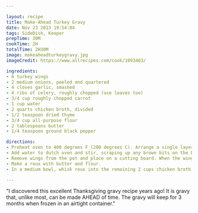 ```yaml
---

layout: recipe
title: Make-Ahead Turkey Gravy
date: Nov 23 2013 19:54:04
tags: SideDish, Keeper
prepTime: 30M
cookTime: 2H
totalTime: 2H30M
image: makeaheadturkeygravy.jpg
imageCredit: https://www.allrecipes.com/cook/1093463/

ingredients:
- 6 turkey wings
- 2 medium onions, peeled and quartered
- 4 cloves garlic, smashed
- 4 ribs of celery, roughly chopped (use leaves too)
- 3/4 cup roughly chopped carrot
- 1 cup water
- 2 quarts chicken broth, divided
- 1/2 teaspoon dried thyme
- 3/4 cup all-purpose flour
- 2 tablespoons butter
- 1/4 teaspoon ground black pepper

directions:
- Preheat oven to 400 degrees F (200 degrees C). Arrange a single layer of turkey wings in a dutch oven. Scatter the onions, celery and carrots over the top of the wings. Roast in the preheated oven for 1-1/4 hours or until wings are browned.
- Add water to dutch oven and stir, scraping up any brown bits on the bottom of the pan. Pour the the water from the pan into the stockpot. Stir in 6 cups broth and thyme. Bring to a boil. Reduce heat to medium-low and simmer uncovered for 1-1/2 hours.
- Remove wings from the pot and place on a cutting board. When the wings are cool, pull off the skin and meat. Discard the skin and save the meat for another use. Strain contents of stockpot through a large strainer into a 3 quart saucepan. Press on the vegetables to extract any remaining liquid. Discard the vegetables and skim the fat off the liquid. Bring the contents of the pot to a gentle boil.
- Make a roux with butter and flour.
- In a medium bowl, whisk roux into the remaining 2 cups chicken broth until smooth. Gradually whisk the flour mixture into the simmering turkey broth; simmer 3-4 minutes or until the gravy has thickened. Stir in the pepper. Serve immediately or pour into containers and refrigerate or freeze.

---
```


"I discovered this excellent Thanksgiving gravy recipe years ago! It is gravy that, unlike most, can be made AHEAD of time. The gravy will keep for 3 months when frozen in an airtight container."
